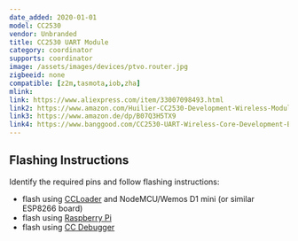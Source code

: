 ```yaml
---
date_added: 2020-01-01
model: CC2530
vendor: Unbranded
title: CC2530 UART Module
category: coordinator
supports: coordinator
image: /assets/images/devices/ptvo.router.jpg
zigbeeid: none
compatible: [z2m,tasmota,iob,zha]
mlink: 
link: https://www.aliexpress.com/item/33007098493.html
link2: https://www.amazon.com/Huilier-CC2530-Development-Wireless-Module/dp/B07R5R89C5
link3: https://www.amazon.de/dp/B07Q3H5TX9
link4: https://www.banggood.com/CC2530-UART-Wireless-Core-Development-Board-CC2530F256-Serial-Port-Wireless-Module-2_4GHz-For-Zigbee-p-1445025.html
---
```

## Flashing Instructions
Identify the required pins and follow flashing instructions:
- flash using [CCLoader](/flashing_ccloader) and NodeMCU/Wemos D1 mini (or similar ESP8266 board)
- flash using [Raspberry Pi](http://www.marrold.co.uk/2019/12/flashing-cc2530-cc2591-zigbee-module.html)
- flash using [CC Debugger](http://ptvo.info/how-to-select-and-flash-cc2530-144/) 
